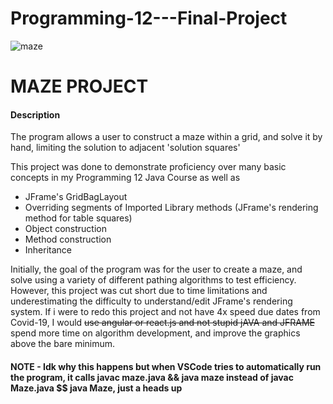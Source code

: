 # Programming-12---Final-Project

![maze](https://media.discordapp.net/attachments/646955937000849410/1014808266175422465/unknown.png)

# MAZE PROJECT

#### Description

The program allows a user to construct a maze within a grid, and solve it by hand, limiting the solution to adjacent 'solution squares'

This project was done to demonstrate proficiency over many basic concepts in my Programming 12 Java Course as well as 
- JFrame's GridBagLayout
- Overriding segments of Imported Library methods (JFrame's rendering method for table squares)
- Object construction 
- Method construction
- Inheritance




Initially, the goal of the program was for the user to create a maze, and solve using a variety of different pathing algorithms to test efficiency.
However, this project was cut short due to time limitations and underestimating the difficulty to understand/edit JFrame's rendering system.
If i were to redo this project and not have 4x speed due dates from Covid-19, I would ~~use angular or react.js and not stupid jAVA and JFRAME~~ spend more time on algorithm development, and improve the graphics above the bare minimum.

#### NOTE - Idk why this happens but when VSCode tries to automatically run the program, it calls javac maze.java && java maze instead of javac Maze.java $$ java Maze, just a heads up
